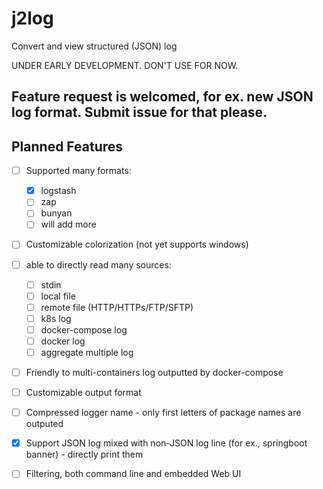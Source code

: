 # j2log
Convert and view structured (JSON) log

UNDER EARLY DEVELOPMENT. DON'T USE FOR NOW.

## Feature request is welcomed, for ex. new JSON log format. Submit issue for that please.

## Planned Features

- [ ] Supported many formats:

   - [x] logstash
   - [ ] zap
   - [ ] bunyan
   - [ ] will add more

- [ ] Customizable colorization (not yet supports windows)

- [ ] able to directly read many sources:
   - [ ] stdin
   - [ ] local file
   - [ ] remote file (HTTP/HTTPs/FTP/SFTP)
   - [ ] k8s log
   - [ ] docker-compose log
   - [ ] docker log
   - [ ] aggregate multiple log

- [ ]  Friendly to multi-containers log outputted by docker-compose

- [ ]  Customizable output format

- [ ]  Compressed logger name - only first letters of package names are outputed

- [x]  Support JSON log mixed with non-JSON log line (for ex., springboot banner) - directly print them

- [ ]  Filtering, both command line and embedded Web UI
